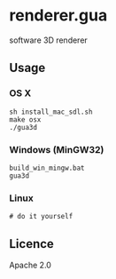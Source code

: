 # renderer.gua
software 3D renderer


## Usage

### OS X
```shell
sh install_mac_sdl.sh 
make osx
./gua3d
```

### Windows (MinGW32)
```shell
build_win_mingw.bat
gua3d
```

### Linux
```
# do it yourself
```

## Licence
Apache 2.0

